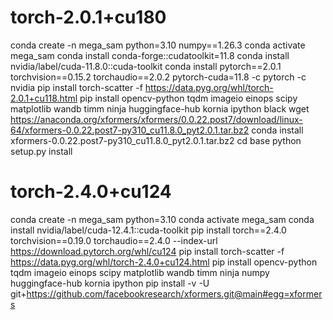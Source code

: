 # torch-2.0.1+cu180
conda create -n mega_sam python=3.10 numpy==1.26.3
conda activate mega_sam
conda install conda-forge::cudatoolkit=11.8
conda install nvidia/label/cuda-11.8.0::cuda-toolkit
conda install pytorch==2.0.1 torchvision==0.15.2 torchaudio==2.0.2 pytorch-cuda=11.8 -c pytorch -c nvidia
pip install torch-scatter -f https://data.pyg.org/whl/torch-2.0.1+cu118.html
pip install opencv-python tqdm imageio einops scipy matplotlib wandb timm ninja huggingface-hub kornia ipython black
wget https://anaconda.org/xformers/xformers/0.0.22.post7/download/linux-64/xformers-0.0.22.post7-py310_cu11.8.0_pyt2.0.1.tar.bz2
conda install xformers-0.0.22.post7-py310_cu11.8.0_pyt2.0.1.tar.bz2
cd base
python setup.py install


# torch-2.4.0+cu124
conda create -n mega_sam python=3.10
conda activate mega_sam
conda install nvidia/label/cuda-12.4.1::cuda-toolkit
pip install torch==2.4.0 torchvision==0.19.0 torchaudio==2.4.0 --index-url https://download.pytorch.org/whl/cu124
pip install torch-scatter -f https://data.pyg.org/whl/torch-2.4.0+cu124.html
pip install opencv-python tqdm imageio einops scipy matplotlib wandb timm ninja numpy huggingface-hub kornia ipython
pip install -v -U git+https://github.com/facebookresearch/xformers.git@main#egg=xformers